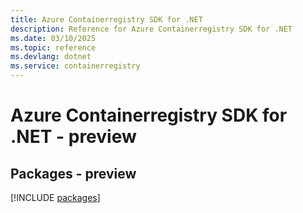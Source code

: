 ```yaml
---
title: Azure Containerregistry SDK for .NET
description: Reference for Azure Containerregistry SDK for .NET
ms.date: 03/10/2025
ms.topic: reference
ms.devlang: dotnet
ms.service: containerregistry
---
```

# Azure Containerregistry SDK for .NET - preview
## Packages - preview
[!INCLUDE [packages](containerregistry-index.md)]